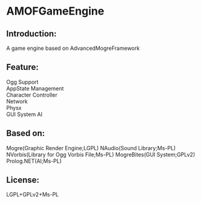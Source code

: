 # AMOFGameEngine

## Introduction:
A game engine based on AdvancedMogreFramework

## Feature:
Ogg Support  
AppState Management  
Character Controller  
Network  
Physx  
GUI System 
AI  

## Based on:
Mogre(Graphic Render Engine;LGPL)
NAudio(Sound Library;Ms-PL)
NVorbis(Library for Ogg Vorbis File;Ms-PL)
MogreBites(GUI System;GPLv2)
Prolog.NET(AI;Ms-PL)

## License:
LGPL+GPLv2+Ms-PL
